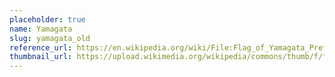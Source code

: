 ```yaml
---
placeholder: true
name: Yamagata
slug: yamagata_old
reference_url: https://en.wikipedia.org/wiki/File:Flag_of_Yamagata_Prefecture_(1963-1971).svg
thumbnail_url: https://upload.wikimedia.org/wikipedia/commons/thumb/f/fb/Flag_of_Yamagata_Prefecture_%281963-1971%29.svg/120px-Flag_of_Yamagata_Prefecture_%281963-1971%29.svg.png
---
```

